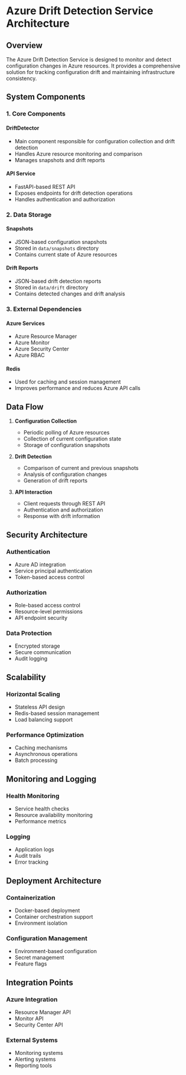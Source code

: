 # Azure Drift Detection Service Architecture

## Overview

The Azure Drift Detection Service is designed to monitor and detect configuration changes in Azure resources. It provides a comprehensive solution for tracking configuration drift and maintaining infrastructure consistency.

## System Components

### 1. Core Components

#### DriftDetector

- Main component responsible for configuration collection and drift detection
- Handles Azure resource monitoring and comparison
- Manages snapshots and drift reports

#### API Service

- FastAPI-based REST API
- Exposes endpoints for drift detection operations
- Handles authentication and authorization

### 2. Data Storage

#### Snapshots

- JSON-based configuration snapshots
- Stored in `data/snapshots` directory
- Contains current state of Azure resources

#### Drift Reports

- JSON-based drift detection reports
- Stored in `data/drift` directory
- Contains detected changes and drift analysis

### 3. External Dependencies

#### Azure Services

- Azure Resource Manager
- Azure Monitor
- Azure Security Center
- Azure RBAC

#### Redis

- Used for caching and session management
- Improves performance and reduces Azure API calls

## Data Flow

1. **Configuration Collection**

   - Periodic polling of Azure resources
   - Collection of current configuration state
   - Storage of configuration snapshots

2. **Drift Detection**

   - Comparison of current and previous snapshots
   - Analysis of configuration changes
   - Generation of drift reports

3. **API Interaction**
   - Client requests through REST API
   - Authentication and authorization
   - Response with drift information

## Security Architecture

### Authentication

- Azure AD integration
- Service principal authentication
- Token-based access control

### Authorization

- Role-based access control
- Resource-level permissions
- API endpoint security

### Data Protection

- Encrypted storage
- Secure communication
- Audit logging

## Scalability

### Horizontal Scaling

- Stateless API design
- Redis-based session management
- Load balancing support

### Performance Optimization

- Caching mechanisms
- Asynchronous operations
- Batch processing

## Monitoring and Logging

### Health Monitoring

- Service health checks
- Resource availability monitoring
- Performance metrics

### Logging

- Application logs
- Audit trails
- Error tracking

## Deployment Architecture

### Containerization

- Docker-based deployment
- Container orchestration support
- Environment isolation

### Configuration Management

- Environment-based configuration
- Secret management
- Feature flags

## Integration Points

### Azure Integration

- Resource Manager API
- Monitor API
- Security Center API

### External Systems

- Monitoring systems
- Alerting systems
- Reporting tools
